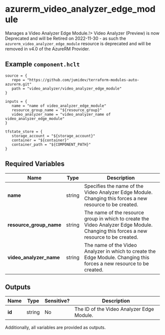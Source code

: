 # azurerm_video_analyzer_edge_module

Manages a Video Analyzer Edge Module.!> Video Analyzer (Preview) is now Deprecated and will be Retired on 2022-11-30 - as such the `azurerm_video_analyzer_edge_module` resource is deprecated and will be removed in v4.0 of the AzureRM Provider.

## Example `component.hclt`

```hcl
source = {
   repo = "https://github.com/jumidev/terraform-modules-auto-azurerm.git" 
   path = "video_analyzer/video_analyzer_edge_module" 
}

inputs = {
   name = "name of video_analyzer_edge_module" 
   resource_group_name = "${resource_group}" 
   video_analyzer_name = "video_analyzer_name of video_analyzer_edge_module" 
}

tfstate_store = {
   storage_account = "${storage_account}" 
   container = "${container}" 
   container_path = "${COMPONENT_PATH}" 
}

```

## Required Variables

| Name | Type |  Description |
| ---- | --------- |  ----------- |
| **name** | string |  Specifies the name of the Video Analyzer Edge Module. Changing this forces a new resource to be created. | 
| **resource_group_name** | string |  The name of the resource group in which to create the Video Analyzer Edge Module. Changing this forces a new resource to be created. | 
| **video_analyzer_name** | string |  The name of the Video Analyzer in which to create the Edge Module. Changing this forces a new resource to be created. | 



## Outputs

| Name | Type | Sensitive? | Description |
| ---- | ---- | --------- | --------- |
| **id** | string | No  | The ID of the Video Analyzer Edge Module. | 

Additionally, all variables are provided as outputs.
